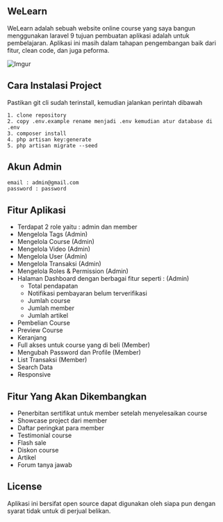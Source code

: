 ## WeLearn
WeLearn adalah sebuah website online course yang saya bangun menggunakan laravel 9 tujuan pembuatan aplikasi adalah untuk pembelajaran. 
Aplikasi ini masih dalam tahapan pengembangan baik dari fitur, clean code, dan juga peforma.

![Imgur](https://imgur.com/B8mUH8u.png)

## Cara Instalasi Project

Pastikan git cli sudah terinstall, kemudian jalankan perintah dibawah
```
1. clone repository
2. copy .env.example rename menjadi .env kemudian atur database di .env
3. composer install
4. php artisan key:generate
5. php artisan migrate --seed
```

## Akun Admin
```
email : admin@gmail.com
password : password
```

## Fitur Aplikasi 
- Terdapat 2 role yaitu : admin dan member
- Mengelola Tags (Admin)
- Mengelola Course (Admin)
- Mengelola Video (Admin)
- Mengelola User (Admin)
- Mengelola Transaksi (Admin)
- Mengelola Roles & Permission (Admin)
- Halaman Dashboard dengan berbagai fitur seperti : (Admin) 
   - Total pendapatan 
   - Notifikasi pembayaran belum terverifikasi
   - Jumlah course
   - Jumlah member
   - Jumlah artikel
- Pembelian Course
- Preview Course
- Keranjang
- Full akses untuk course yang di beli (Member)
- Mengubah Password dan Profile (Member)
- List Transaksi (Member)
- Search Data
- Responsive

## Fitur Yang Akan Dikembangkan
- Penerbitan sertifikat untuk member setelah menyelesaikan course
- Showcase project dari member
- Daftar peringkat para member
- Testimonial course
- Flash sale
- Diskon course
- Artikel
- Forum tanya jawab

## License
Aplikasi ini bersifat open source dapat digunakan oleh siapa pun dengan syarat tidak untuk di perjual belikan.
